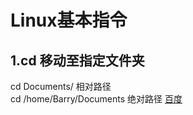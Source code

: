 # Linux基本指令

## 1.cd 移动至指定文件夹
cd Documents/  相对路径  
cd /home/Barry/Documents  绝对路径  [百度](www.baidu.com)
